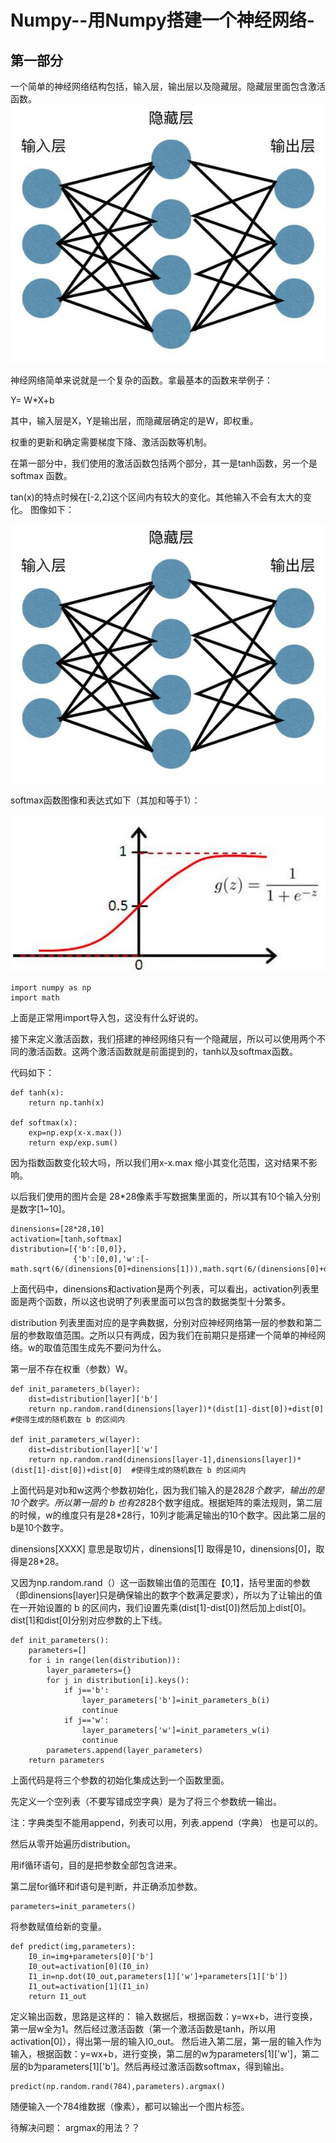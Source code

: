 # Numpy--用Numpy搭建一个神经网络-
## 第一部分
一个简单的神经网络结构包括，输入层，输出层以及隐藏层。隐藏层里面包含激活函数。
![Image text](https://github.com/jiangbaosahng/Numpy--Numpy-/blob/master/image/timg.jpg)

神经网络简单来说就是一个复杂的函数。拿最基本的函数来举例子：

Y= W*X+b

其中，输入层是X，Y是输出层，而隐藏层确定的是W，即权重。

权重的更新和确定需要梯度下降、激活函数等机制。

在第一部分中，我们使用的激活函数包括两个部分，其一是tanh函数，另一个是softmax 函数。

tan(x)的特点时候在[-2,2]这个区间内有较大的变化。其他输入不会有太大的变化。
图像如下：

![Image text](https://github.com/jiangbaosahng/Numpy--Numpy-/blob/master/image/timg.jpg)

softmax函数图像和表达式如下（其加和等于1）：

![Image text](https://github.com/jiangbaosahng/Numpy--Numpy-/blob/master/image/u%3D1310602997%2C3054892262%26fm%3D26%26gp%3D0.jpg)

```
import numpy as np
import math
```
上面是正常用import导入包，这没有什么好说的。

接下来定义激活函数，我们搭建的神经网络只有一个隐藏层，所以可以使用两个不同的激活函数。这两个激活函数就是前面提到的，tanh以及softmax函数。

代码如下：
```
def tanh(x):
    return np.tanh(x)
    
def softmax(x):
    exp=np.exp(x-x.max())
    return exp/exp.sum()
```

因为指数函数变化较大吗，所以我们用x-x.max 缩小其变化范围，这对结果不影响。

以后我们使用的图片会是 28*28像素手写数据集里面的，所以其有10个输入分别是数字[1~10]。

```
dinensions=[28*28,10]
activation=[tanh,softmax]
distribution=[{'b':[0,0]},
              {'b':[0,0],'w':[-math.sqrt(6/(dinensions[0]+dinensions[1])),math.sqrt(6/(dinensions[0]+dinensions[1]))]}]
```

上面代码中，dinensions和activation是两个列表，可以看出，activation列表里面是两个函数，所以这也说明了列表里面可以包含的数据类型十分繁多。

distribution 列表里面对应的是字典数据，分别对应神经网络第一层的参数和第二层的参数取值范围。之所以只有两成，因为我们在前期只是搭建一个简单的神经网络。w的取值范围生成先不要问为什么。


第一层不存在权重（参数）W。

```
def init_parameters_b(layer):
    dist=distribution[layer]['b']
    return np.random.rand(dinensions[layer])*(dist[1]-dist[0])+dist[0]  #使得生成的随机数在 b 的区间内

def init_parameters_w(layer):
    dist=distribution[layer]['w']
    return np.random.rand(dinensions[layer-1],dinensions[layer])*(dist[1]-dist[0])+dist[0]  #使得生成的随机数在 b 的区间内
```
上面代码是对b和w这两个参数初始化，因为我们输入的是28*28个数字，输出的是10个数字。所以第一层的 b 也有28*28个数字组成。根据矩阵的乘法规则，第二层的时候，w的维度只有是28*28行，10列才能满足输出的10个数字。因此第二层的b是10个数字。

dinensions[XXXX] 意思是取切片，dinensions[1] 取得是10，dinensions[0]，取得是28*28。

又因为np.random.rand（）这一函数输出值的范围在【0,1】，括号里面的参数（即dinensions[layer]只是确保输出的数字个数满足要求），所以为了让输出的值在一开始设置的 b 的区间内，我们设置先乘(dist[1]-dist[0])然后加上dist[0]。dist[1]和dist[0]分别对应参数的上下线。

```
def init_parameters():
    parameters=[]
    for i in range(len(distribution)):
        layer_parameters={}
        for j in distribution[i].keys(): 
            if j=='b':
                layer_parameters['b']=init_parameters_b(i)
                continue
            if j=='w':
                layer_parameters['w']=init_parameters_w(i)
                continue
        parameters.append(layer_parameters)
    return parameters
```
上面代码是将三个参数的初始化集成达到一个函数里面。

先定义一个空列表（不要写错成空字典）是为了将三个参数统一输出。

注：字典类型不能用append，列表可以用，列表.append（字典） 也是可以的。

然后从零开始遍历distribution。

用if循环语句，目的是把参数全部包含进来。

第二层for循环和if语句是判断，并正确添加参数。

```
parameters=init_parameters()
```
将参数赋值给新的变量。
```
def predict(img,parameters):
    I0_in=img+parameters[0]['b']
    I0_out=activation[0](I0_in)
    I1_in=np.dot(I0_out,parameters[1]['w']+parameters[1]['b'])
    I1_out=activation[1](I1_in)
    return I1_out
```

定义输出函数，思路是这样的：
输入数据后，根据函数：y=wx+b，进行变换，第一层w全为1。然后经过激活函数（第一个激活函数是tanh，所以用activation[0]），得出第一层的输入I0_out。
然后进入第二层，第一层的输入作为输入，根据函数：y=wx+b，进行变换，第二层的w为parameters[1]['w']，第二层的b为parameters[1]['b']。然后再经过激活函数softmax，得到输出。

```
predict(np.random.rand(784),parameters).argmax()
```

随便输入一个784维数据（像素），都可以输出一个图片标签。


待解决问题：
argmax的用法？？


